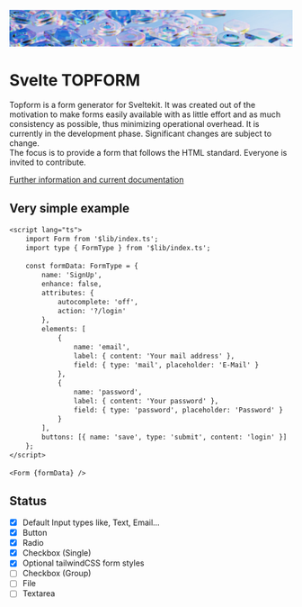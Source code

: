 ![TOPFORM](https://raw.githubusercontent.com/tguelcan/topform/master/static/coverage.png)

# Svelte TOPFORM

Topform is a form generator for Sveltekit. It was created out of the motivation to make forms easily available with as little effort and as much consistency as possible, thus minimizing operational overhead. It is currently in the development phase. Significant changes are subject to change.<br />
The focus is to provide a form that follows the HTML standard. 
Everyone is invited to contribute.

[Further information and current documentation](https://tayfuns-organization.gitbook.io/topform/)

## Very simple example

```svelte
<script lang="ts">
	import Form from '$lib/index.ts';
	import type { FormType } from '$lib/index.ts';

	const formData: FormType = {
		name: 'SignUp',
		enhance: false,
		attributes: {
			autocomplete: 'off',
			action: '?/login'
		},
		elements: [
			{
				name: 'email',
				label: { content: 'Your mail address' },
				field: { type: 'mail', placeholder: 'E-Mail' }
			},
			{
				name: 'password',
				label: { content: 'Your password' },
				field: { type: 'password', placeholder: 'Password' }
			}
		],
		buttons: [{ name: 'save', type: 'submit', content: 'login' }]
	};
</script>

<Form {formData} />
```

## Status

- [x] Default Input types like, Text, Email...
- [x] Button
- [x] Radio
- [x] Checkbox (Single)
- [x] Optional tailwindCSS form styles
- [ ] Checkbox (Group)
- [ ] File
- [ ] Textarea
